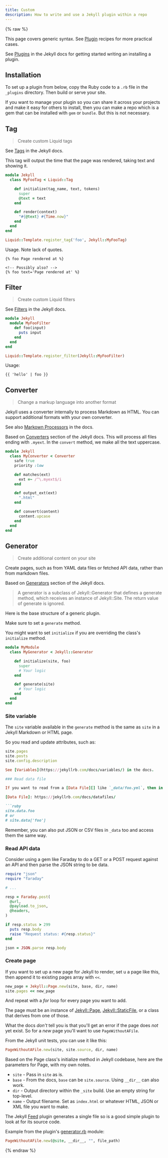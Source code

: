 ```yaml
---
title: Custom
description: How to write and use a Jekyll plugin within a repo
---
```


{% raw %}

This page covers generic syntax. See [Plugin](https://michaelcurrin.github.io/code-cookbook/recipes/jekyll/plugins/) recipes for more practical cases.

See [Plugins](https://jekyllrb.com/docs/plugins/) in the Jekyll docs for getting started writing an installing a plugin.


## Installation

To set up a plugin from below, copy the Ruby code to a `.rb` file in the `_plugins` directory. Then build or serve your site.

If you want to manage your plugin so you can share it across your projects and make it easy for others to install, then you can make a repo which is a gem that can be installed with `gem` or `bundle`. But this is not necessary.


## Tag
> Create custom Liquid tags

See [Tags](https://jekyllrb.com/docs/plugins/tags/) in the Jekyll docs.

This tag will output the time that the page was rendered, taking text and showing it.

```ruby
module Jekyll
  class MyFooTag < Liquid::Tag

    def initialize(tag_name, text, tokens)
      super
      @text = text
    end

    def render(context)
      "#{@text} #{Time.now}"
    end
  end
end

Liquid::Template.register_tag('foo', Jekyll::MyFooTag)
```

Usage. Note lack of quotes.

```liquid
{% foo Page rendered at %}

<!-- Possibly also? -->
{% foo text='Page rendered at' %}
```


## Filter
> Create custom Liquid filters

See [Filters](https://jekyllrb.com/docs/plugins/filters/) in the Jekyll docs.

```ruby
module Jekyll
  module MyFooFilter
    def foo(input)
      puts input
    end
  end
end

Liquid::Template.register_filter(Jekyll::MyFooFilter)
```

Usage:

```liquid
{{ 'hello' | foo }}
```


## Converter
> Change a markup language into another format

Jekyll uses a converter internally to process Markdown as HTML. You can support additional formats with your own converter.

See also [Markown Processors](https://jekyllrb.com/docs/configuration/markdown/) in the docs.

Based on [Converters](https://jekyllrb.com/docs/plugins/converters/) section of the Jekyll docs. This will process all files ending with `.myext`. In the `convert` method, we make all the text uppercase.

```ruby
module Jekyll
  class MyConverter < Converter
    safe true
    priority :low

    def matches(ext)
      ext =~ /^\.myext$/i
    end

    def output_ext(ext)
      ".html"
    end

    def convert(content)
      content.upcase
    end
  end
end
```


## Generator
> Create additional content on your site

Create pages, such as from YAML data files or fetched API data, rather than from markdown files.

Based on [Generators](https://jekyllrb.com/docs/plugins/generators/) section of the Jekyll docs.

> A generator is a subclass of Jekyll::Generator that defines a generate method, which receives an instance of Jekyll::Site. The return value of generate is ignored.

Here is the base structure of a generic plugin.

Make sure to set a `generate` method. 

You might want to set `initialize` if you are overriding the class's `initialize` method.

```ruby
module MyModule
  class MyGenerator < Jekyll::Generator

    def initialize(site, foo)
      super
      # Your logic
    end

    def generate(site)
      # Your logic
    end
  end
end
```

### Site variable 

The `site` variable available in the `generate` method is the same as `site` in a Jekyll Markdown or HTML page. 

So you read and update attributes, such as:

```ruby
site.pages
site.posts
site.config.description

See [Variables](https://jekyllrb.com/docs/variables/) in the docs.

### Read data file

If you want to read from a [Data File][] like `_data/foo.yml`, then in `generate` you can do:

[Data File]: https://jekyllrb.com/docs/datafiles/

```ruby
site.data.foo
# or
# site.data['foo']
```

Remember, you can also put JSON or CSV files in `_data` too and access them the same way.

### Read API data

Consider using a gem like Faraday to do a GET or a POST request against an API and then parse the JSON string to be data.

```ruby
require "json"
require "faraday"

# ...

resp = Faraday.post(
  @url,
  @payload.to_json,
  @headers,
)

if resp.status > 299
  puts resp.body
  raise "Request status: #{resp.status}"
end

json = JSON.parse resp.body
```

### Create page

If you want to set up a new page for Jekyll to render, set u a page like this, then append it to existing pages array with `<<`.

```ruby
new_page = Jekyll::Page.new(site, base, dir, name)
site.pages << new_page
```

And repeat with a _for_ loop for every page you want to add.

The page must be an instance of [Jekyll::Page][], [Jekyll::StaticFile][], or a class that derives from one of those.

What the docs _don't_ tell you is that you'll get an error if the page does _not_ yet exist. So for a _new_ page you'll want to use `PageWithoutAFile`.

From the Jekyll unit tests, you can use it like this:

```ruby
PageWithoutAFile.new(site, site.source, dir, name)
```

Based on the Page class's initialize method in Jekyll codebase, here are the parameters for Page, with my own notes.

- `site` - Pass in `site` as is.
- `base` -  From the docs, `base` can be `site.source`. Using `__dir__` can also work.
- `dir` - Output directory within the `_site` build. Use an empty string for top-level.
- `name` - Output filename. Set as `index.html` or whatever HTML, JSON or XML file you want to make.

The Jekyll [Feed][] plugin generates a single file so is a good simple plugin to look at for its source code.

Example from the plugin's [generator.rb][] module:

```ruby
PageWithoutAFile.new(@site, __dir__, "", file_path)
```

[Jekyll::Page]: https://github.com/jekyll/jekyll/blob/master/lib/jekyll/page.rb
[Jekyll::StaticFile]: https://github.com/jekyll/jekyll/blob/master/lib/jekyll/static_file.rb
[Feed]: https://github.com/jekyll/jekyll-feed
[generator.rb]: https://github.com/jekyll/jekyll-feed/blob/master/lib/jekyll-feed/generator.rb

{% endraw %}
